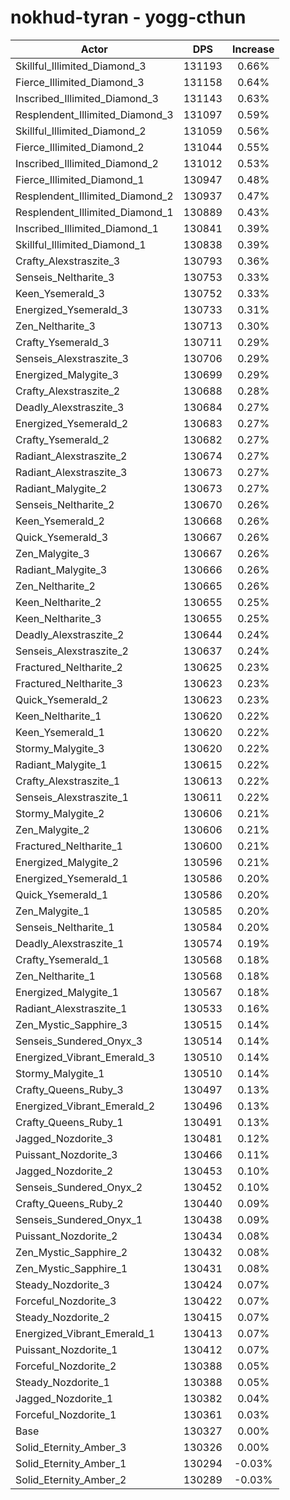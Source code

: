 # nokhud-tyran - yogg-cthun
| Actor | DPS | Increase |
|---|:---:|:---:|
|Skillful_Illimited_Diamond_3|131193|0.66%|
|Fierce_Illimited_Diamond_3|131158|0.64%|
|Inscribed_Illimited_Diamond_3|131143|0.63%|
|Resplendent_Illimited_Diamond_3|131097|0.59%|
|Skillful_Illimited_Diamond_2|131059|0.56%|
|Fierce_Illimited_Diamond_2|131044|0.55%|
|Inscribed_Illimited_Diamond_2|131012|0.53%|
|Fierce_Illimited_Diamond_1|130947|0.48%|
|Resplendent_Illimited_Diamond_2|130937|0.47%|
|Resplendent_Illimited_Diamond_1|130889|0.43%|
|Inscribed_Illimited_Diamond_1|130841|0.39%|
|Skillful_Illimited_Diamond_1|130838|0.39%|
|Crafty_Alexstraszite_3|130793|0.36%|
|Senseis_Neltharite_3|130753|0.33%|
|Keen_Ysemerald_3|130752|0.33%|
|Energized_Ysemerald_3|130733|0.31%|
|Zen_Neltharite_3|130713|0.30%|
|Crafty_Ysemerald_3|130711|0.29%|
|Senseis_Alexstraszite_3|130706|0.29%|
|Energized_Malygite_3|130699|0.29%|
|Crafty_Alexstraszite_2|130688|0.28%|
|Deadly_Alexstraszite_3|130684|0.27%|
|Energized_Ysemerald_2|130683|0.27%|
|Crafty_Ysemerald_2|130682|0.27%|
|Radiant_Alexstraszite_2|130674|0.27%|
|Radiant_Alexstraszite_3|130673|0.27%|
|Radiant_Malygite_2|130673|0.27%|
|Senseis_Neltharite_2|130670|0.26%|
|Keen_Ysemerald_2|130668|0.26%|
|Quick_Ysemerald_3|130667|0.26%|
|Zen_Malygite_3|130667|0.26%|
|Radiant_Malygite_3|130666|0.26%|
|Zen_Neltharite_2|130665|0.26%|
|Keen_Neltharite_2|130655|0.25%|
|Keen_Neltharite_3|130655|0.25%|
|Deadly_Alexstraszite_2|130644|0.24%|
|Senseis_Alexstraszite_2|130637|0.24%|
|Fractured_Neltharite_2|130625|0.23%|
|Fractured_Neltharite_3|130623|0.23%|
|Quick_Ysemerald_2|130623|0.23%|
|Keen_Neltharite_1|130620|0.22%|
|Keen_Ysemerald_1|130620|0.22%|
|Stormy_Malygite_3|130620|0.22%|
|Radiant_Malygite_1|130615|0.22%|
|Crafty_Alexstraszite_1|130613|0.22%|
|Senseis_Alexstraszite_1|130611|0.22%|
|Stormy_Malygite_2|130606|0.21%|
|Zen_Malygite_2|130606|0.21%|
|Fractured_Neltharite_1|130600|0.21%|
|Energized_Malygite_2|130596|0.21%|
|Energized_Ysemerald_1|130586|0.20%|
|Quick_Ysemerald_1|130586|0.20%|
|Zen_Malygite_1|130585|0.20%|
|Senseis_Neltharite_1|130584|0.20%|
|Deadly_Alexstraszite_1|130574|0.19%|
|Crafty_Ysemerald_1|130568|0.18%|
|Zen_Neltharite_1|130568|0.18%|
|Energized_Malygite_1|130567|0.18%|
|Radiant_Alexstraszite_1|130533|0.16%|
|Zen_Mystic_Sapphire_3|130515|0.14%|
|Senseis_Sundered_Onyx_3|130514|0.14%|
|Energized_Vibrant_Emerald_3|130510|0.14%|
|Stormy_Malygite_1|130510|0.14%|
|Crafty_Queens_Ruby_3|130497|0.13%|
|Energized_Vibrant_Emerald_2|130496|0.13%|
|Crafty_Queens_Ruby_1|130491|0.13%|
|Jagged_Nozdorite_3|130481|0.12%|
|Puissant_Nozdorite_3|130466|0.11%|
|Jagged_Nozdorite_2|130453|0.10%|
|Senseis_Sundered_Onyx_2|130452|0.10%|
|Crafty_Queens_Ruby_2|130440|0.09%|
|Senseis_Sundered_Onyx_1|130438|0.09%|
|Puissant_Nozdorite_2|130434|0.08%|
|Zen_Mystic_Sapphire_2|130432|0.08%|
|Zen_Mystic_Sapphire_1|130431|0.08%|
|Steady_Nozdorite_3|130424|0.07%|
|Forceful_Nozdorite_3|130422|0.07%|
|Steady_Nozdorite_2|130415|0.07%|
|Energized_Vibrant_Emerald_1|130413|0.07%|
|Puissant_Nozdorite_1|130412|0.07%|
|Forceful_Nozdorite_2|130388|0.05%|
|Steady_Nozdorite_1|130388|0.05%|
|Jagged_Nozdorite_1|130382|0.04%|
|Forceful_Nozdorite_1|130361|0.03%|
|Base|130327|0.00%|
|Solid_Eternity_Amber_3|130326|0.00%|
|Solid_Eternity_Amber_1|130294|-0.03%|
|Solid_Eternity_Amber_2|130289|-0.03%|
